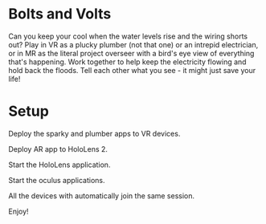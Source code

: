 # Bolts and Volts

Can you keep your cool when the water levels rise and the wiring shorts out? Play in VR as a plucky plumber (not that one) or an intrepid electrician, or in MR as the literal project overseer with a bird's eye view of everything that's happening. Work together to help keep the electricity flowing and hold back the floods. Tell each other what you see - it might just save your life!

# Setup

Deploy the sparky and plumber apps to VR devices.

Deploy AR app to HoloLens 2.

Start the HoloLens application.

Start the oculus applications.

All the devices with automatically join the same session.

Enjoy!
